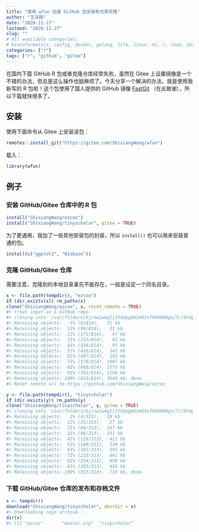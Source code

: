 ```yaml
---
title: "使用 wfun 加速 GitHub 包安装和仓库克隆"
author: "王诗翔"
date: "2020-11-27"
lastmod: "2020-11-27"
slug: ""
# All available categories:
# bioinformatics, config, docker, golang, life, linux, ml, r, read, shell, thinking
categories: ["r"]
tags: ["r", "github", "gitee"]
---
```


在国内下载 GitHub R 包或者克隆仓库经常失败，虽然在 Gitee 上设置镜像是一个不错的办法，但总是这么操作也挺麻烦了。今天分享一个解决的办法，就是使用我新写的 R 包啦！这个包使用了国人提供的 GitHub 镜像 [FastGit](https://doc.fastgit.org/zh-cn/guide.html) （在此致谢），所以下载就快很多了。

## 安装

使用下面命令从 Gitee 上安装该包：

``` r
remotes::install_git("https://gitee.com/ShixiangWang/wfun")
```

载入：

``` r
library(wfun)
```

## 例子

### 安装 GitHub/Gitee 仓库中的 R 包
``` r
install("ShixiangWang/ezcox")
install("ShixiangWang/tinyscholar", gitee = TRUE)
```

为了更通用，我加了一些其他安装包的封装，所以 `install()` 也可以用来安装普通的包。

``` r
install(c("ggplot2", "Biobase"))
```

### 克隆 GitHub/Gitee 仓库

需要注意，克隆到的本地目录事先不能存在，一般是设定一个同名目录。

``` r
x <- file.path(tempdir(), "ezcox")
if (dir.exists(x)) rm_paths(x)
clone("ShixiangWang/ezcox", x, reset_remote = TRUE)
#> Treat input as a GitHub repo.
#> cloning into '/var/folders/bj/nw1w4g1j37ddpgb6zmh3sfh80000gn/T//Rtmp0sCShM/ezcox'...
#> Receiving objects:   1% (9/814),   31 kb
#> Receiving objects:  11% (90/814),   31 kb
#> Receiving objects:  21% (171/814),   47 kb
#> Receiving objects:  31% (253/814),   63 kb
#> Receiving objects:  41% (334/814),   95 kb
#> Receiving objects:  51% (416/814),  143 kb
#> Receiving objects:  61% (497/814),  191 kb
#> Receiving objects:  71% (578/814), 1007 kb
#> Receiving objects:  81% (660/814), 1775 kb
#> Receiving objects:  91% (741/814), 3198 kb
#> Receiving objects: 100% (814/814), 3640 kb, done.
#> Reset remote url to https://github.com/ShixiangWang/ezcox

y <- file.path(tempdir(), "tinyscholar")
if (dir.exists(y)) rm_paths(y)
clone("ShixiangWang/tinyscholar", y, gitee = TRUE)
#> cloning into '/var/folders/bj/nw1w4g1j37ddpgb6zmh3sfh80000gn/T//Rtmp0sCShM/tinyscholar'...
#> Receiving objects:   1% (4/313),   19 kb
#> Receiving objects:  11% (35/313),   27 kb
#> Receiving objects:  21% (66/313),  147 kb
#> Receiving objects:  31% (98/313),  331 kb
#> Receiving objects:  41% (129/313),  411 kb
#> Receiving objects:  51% (160/313),  539 kb
#> Receiving objects:  61% (191/313),  595 kb
#> Receiving objects:  71% (223/313),  642 kb
#> Receiving objects:  81% (254/313),  650 kb
#> Receiving objects:  91% (285/313),  658 kb
#> Receiving objects: 100% (313/313),  719 kb, done.
```

### 下载 GitHub/Gitee 仓库的发布和存档文件

``` r
x <- tempdir()
download("ShixiangWang/tinyscholar", destdir = x)
#> Downloading repo archive...
dir(x)
#> [1] "ezcox"       "master.zip"  "tinyscholar"
```



